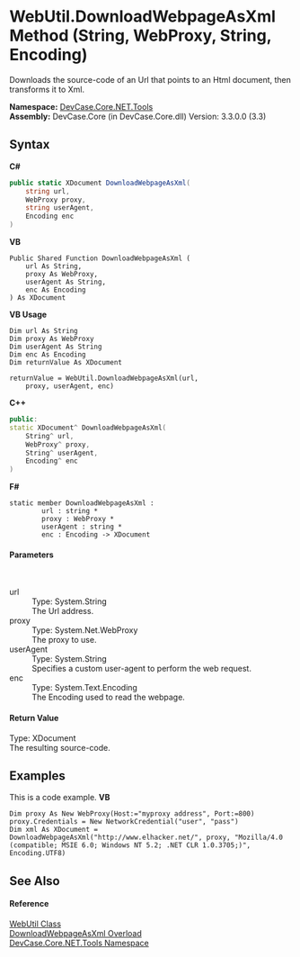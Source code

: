 # WebUtil.DownloadWebpageAsXml Method (String, WebProxy, String, Encoding)
 

Downloads the source-code of an Url that points to an Html document, then transforms it to Xml.

**Namespace:**&nbsp;<a href="N_DevCase_Core_NET_Tools">DevCase.Core.NET.Tools</a><br />**Assembly:**&nbsp;DevCase.Core (in DevCase.Core.dll) Version: 3.3.0.0 (3.3)

## Syntax

**C#**<br />
``` C#
public static XDocument DownloadWebpageAsXml(
	string url,
	WebProxy proxy,
	string userAgent,
	Encoding enc
)
```

**VB**<br />
``` VB
Public Shared Function DownloadWebpageAsXml ( 
	url As String,
	proxy As WebProxy,
	userAgent As String,
	enc As Encoding
) As XDocument
```

**VB Usage**<br />
``` VB Usage
Dim url As String
Dim proxy As WebProxy
Dim userAgent As String
Dim enc As Encoding
Dim returnValue As XDocument

returnValue = WebUtil.DownloadWebpageAsXml(url, 
	proxy, userAgent, enc)
```

**C++**<br />
``` C++
public:
static XDocument^ DownloadWebpageAsXml(
	String^ url, 
	WebProxy^ proxy, 
	String^ userAgent, 
	Encoding^ enc
)
```

**F#**<br />
``` F#
static member DownloadWebpageAsXml : 
        url : string * 
        proxy : WebProxy * 
        userAgent : string * 
        enc : Encoding -> XDocument 

```


#### Parameters
&nbsp;<dl><dt>url</dt><dd>Type: System.String<br />The Url address.</dd><dt>proxy</dt><dd>Type: System.Net.WebProxy<br />The proxy to use.</dd><dt>userAgent</dt><dd>Type: System.String<br />Specifies a custom user-agent to perform the web request.</dd><dt>enc</dt><dd>Type: System.Text.Encoding<br />The Encoding used to read the webpage.</dd></dl>

#### Return Value
Type: XDocument<br />The resulting source-code.

## Examples
This is a code example. 
**VB**<br />
``` VB
Dim proxy As New WebProxy(Host:="myproxy address", Port:=800)
proxy.Credentials = New NetworkCredential("user", "pass")
Dim xml As XDocument = DownloadWebpageAsXml("http://www.elhacker.net/", proxy, "Mozilla/4.0 (compatible; MSIE 6.0; Windows NT 5.2; .NET CLR 1.0.3705;)", Encoding.UTF8)
```


## See Also


#### Reference
<a href="T_DevCase_Core_NET_Tools_WebUtil">WebUtil Class</a><br /><a href="Overload_DevCase_Core_NET_Tools_WebUtil_DownloadWebpageAsXml">DownloadWebpageAsXml Overload</a><br /><a href="N_DevCase_Core_NET_Tools">DevCase.Core.NET.Tools Namespace</a><br />